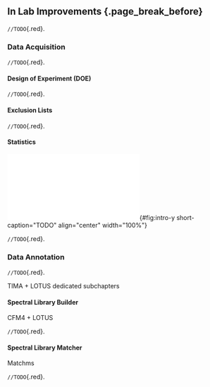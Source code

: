 ## In Lab Improvements {.page_break_before}

`//TODO`{.red}.

### Data Acquisition

`//TODO`{.red}.

#### Design of Experiment (DOE)

`//TODO`{.red}.

#### Exclusion Lists

`//TODO`{.red}.

#### Statistics

![**TODO**](images/figure-tac-1.pdf "intro-y"){#fig:intro-y short-caption="TODO" align="center" width="100%"}

`//TODO`{.red}.

### Data Annotation

`//TODO`{.red}.

TIMA + LOTUS dedicated subchapters

#### Spectral Library Builder

CFM4 + LOTUS

`//TODO`{.red}.

#### Spectral Library Matcher

Matchms

`//TODO`{.red}.